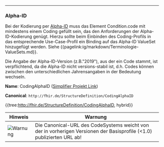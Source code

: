 ----
### Alpha-ID

Bei der Kodierung per [Alpha-ID](https://www.dimdi.de/dynamic/de/klassifikationen/icd/alpha-id/) muss das Element Condition.code mit mindestens einem Coding gefüllt sein, das den Anforderungen der Alpha-ID-Kodierung genügt. Hierzu sollte beim Einbinden des Coding-Profils in das entsprechende Use-Case-Profil ein Binding auf das Alpha-ID ValueSet hinzugefügt werden. Siehe {{pagelink:ig/markdown/Terminologie-ValueSets.md}}.

Die Angabe der Alpha-ID-Version (z.B."2019"), aus der ein Code stammt, ist verpflichtend, da die Alpha-ID nicht versions-stabil ist, d.h. Codes können zwischen den unterschiedlichen Jahrensangaben in der Bedeutung wechseln.

**Name**: CodingAlphaID ([Simplifier Projekt Link](https://simplifier.net/resolve?canonical=http://fhir.de/StructureDefinition/CodingAlphaID&scope=de.basisprofil.r4@1.4.0))

**Canonical**: `http://fhir.de/StructureDefinition/CodingAlphaID`

{{tree:http://fhir.de/StructureDefinition/CodingAlphaID, hybrid}}

| Hinweis | Warnung |
|---------|---------------------|
|![Warnung](https://wiki.hl7.de/images/thumb/Attention_icon.svg/100px-Attention_icon.svg.png)| Die Canonical-URL des CodeSystems weicht von der in vorherigen Versionen der Basisprofile (<1.0) publizierten URL ab! |
